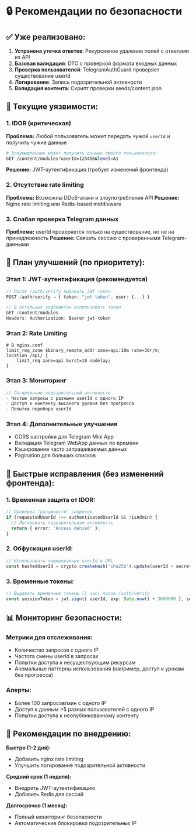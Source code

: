 # 🔒 Рекомендации по безопасности

## ✅ **Уже реализовано:**

1. **Устранена утечка ответов**: Рекурсивное удаление полей с ответами из API
2. **Базовая валидация**: DTO с проверкой формата входных данных
3. **Проверка пользователей**: TelegramAuthGuard проверяет существование userId
4. **Логирование**: Запись подозрительной активности
5. **Валидация контента**: Скрипт проверки seeds/content.json

## 🚨 **Текущие уязвимости:**

### 1. **IDOR (критическая)**
**Проблема:** Любой пользователь может передать чужой `userId` и получить чужие данные
```bash
# Злоумышленник может получить данные любого пользователя:
GET /content/modules?userId=123456&level=A1
```

**Решение:** JWT-аутентификация (требует изменений фронтенда)

### 2. **Отсутствие rate limiting**
**Проблема:** Возможны DDoS-атаки и злоупотребления API
**Решение:** Nginx rate limiting или Redis-based middleware

### 3. **Слабая проверка Telegram данных**
**Проблема:** userId проверяется только на существование, но не на принадлежность
**Решение:** Связать сессию с проверенными Telegram-данными

## 🎯 **План улучшений (по приоритету):**

### **Этап 1: JWT-аутентификация (рекомендуется)**
```typescript
// После /auth/verify выдавать JWT токен
POST /auth/verify → { token: "jwt-token", user: {...} }

// В остальных эндпоинтах использовать токен
GET /content/modules
Headers: Authorization: Bearer jwt-token
```

### **Этап 2: Rate Limiting**
```nginx
# В nginx.conf
limit_req_zone $binary_remote_addr zone=api:10m rate=30r/m;
location /api/ {
    limit_req zone=api burst=10 nodelay;
}
```

### **Этап 3: Мониторинг**
```typescript
// Логирование подозрительной активности
- Частые запросы с разными userId с одного IP
- Доступ к контенту высокого уровня без прогресса
- Попытки перебора userId
```

### **Этап 4: Дополнительные улучшения**
- CORS настройки для Telegram Mini App
- Валидация Telegram WebApp данных по времени
- Кэширование часто запрашиваемых данных
- Pagination для больших списков

## 🔧 **Быстрые исправления (без изменений фронтенда):**

### 1. Временная защита от IDOR:
```typescript
// Проверка "разумности" запросов
if (requestedUserId !== authenticatedUserId && !isAdmin) {
  // Логировать подозрительную активность
  return { error: 'Access denied' };
}
```

### 2. Обфускация userId:
```typescript
// Использовать хешированные userId в URL
const hashedUserId = crypto.createHash('sha256').update(userId + secret).digest('hex').substring(0, 16);
```

### 3. Временные токены:
```typescript
// Выдавать временные токены (1 час) после /auth/verify
const sessionToken = jwt.sign({ userId, exp: Date.now() + 3600000 }, secret);
```

## 📊 **Мониторинг безопасности:**

### Метрики для отслеживания:
- Количество запросов с одного IP
- Частота смены userId в запросах
- Попытки доступа к несуществующим ресурсам
- Аномальные паттерны использования (например, доступ к урокам без прогресса)

### Алерты:
- Более 100 запросов/мин с одного IP
- Доступ к данным >5 разных пользователей с одного IP
- Попытки доступа к неопубликованному контенту

## 🎯 **Рекомендации по внедрению:**

**Быстро (1-2 дня):**
- Добавить nginx rate limiting
- Улучшить логирование подозрительной активности

**Средний срок (1 неделя):**
- Внедрить JWT-аутентификацию
- Добавить Redis для сессий

**Долгосрочно (1 месяц):**
- Полный мониторинг безопасности
- Автоматические блокировки подозрительных IP
